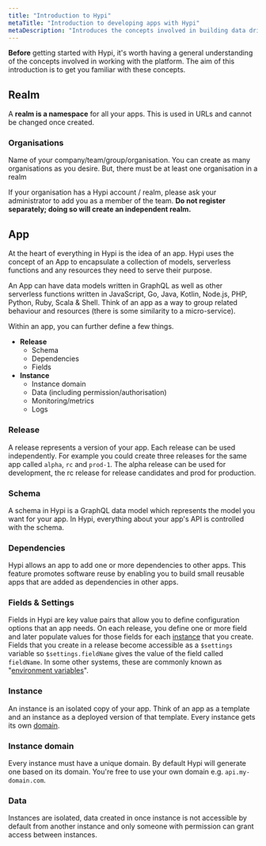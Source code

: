 ```yaml
---
title: "Introduction to Hypi"
metaTitle: "Introduction to developing apps with Hypi"
metaDescription: "Introduces the concepts involved in building data driven apps on the Hypi platform"
---
```


**Before** getting started with Hypi, it's worth having a general understanding of the concepts involved in working with the platform.
The aim of this introduction is to get you familiar with these concepts.

## Realm
A  **realm is a namespace** for all your apps. This is used in URLs and cannot be changed  once created.

### Organisations
Name of your company/team/group/organisation. You can create as many organisations as you desire. But, there must be at least one organisation in a realm

If your organisation has a Hypi account / realm, please ask your administrator to add you as a member of the team. **Do not register separately; doing so will create an independent realm.**

## App
At the heart of everything in Hypi is the idea of an app.
Hypi uses the concept of an App to encapsulate a collection of models, serverless functions and any resources they need to serve their purpose.

An App can have data models written in GraphQL as well as other serverless functions written in JavaScript, Go, Java, Kotlin, Node.js, PHP, Python, Ruby, Scala & Shell.
Think of an app as a way to group related behaviour and resources (there is some similarity to a micro-service).

Within an app, you can further define a few things.
* **Release**
  * Schema
  * Dependencies
  * Fields
* **Instance**
  * Instance domain
  * Data (including permission/authorisation)
  * Monitoring/metrics
  * Logs

### Release

A release represents a version of your app. Each release can be used independently.
For example you could create three releases for the same app called `alpha`, `rc` and `prod-1`.
The alpha release can be used for development, the rc release for release candidates and prod for production.

### Schema
A schema in Hypi is a GraphQL data model which represents the model you want for your app.
In Hypi, everything about your app's API is controlled with the schema.

### Dependencies
Hypi allows an app to add one or more dependencies to other apps.
This feature promotes software reuse by enabling you to build small reusable apps that are added as dependencies in other apps.

### Fields & Settings
Fields in Hypi are key value pairs that allow you to define configuration options that an app needs.
On each release, you define one or more field and later populate values for those fields for each [instance](#instance) that you create.
Fields that you create in a release become accessible as a `$settings` variable so `$settings.fieldName` gives the value of the field called `fieldName`.
In some other systems, these are commonly known as "[environment variables](/products/axiom/environment-variables)".
### Instance
An instance is an isolated copy of your app.
Think of an app as a template and an instance as a deployed version of that template.
Every instance gets its own [domain](#instancedomain).

### Instance domain
Every instance must have a unique domain. By default Hypi will generate one based on its domain. You're free to use your own domain e.g. `api.my-domain.com`.

### Data
Instances are isolated, data created in once instance is not accessible by default from another instance and only someone with permission can grant access between instances.
